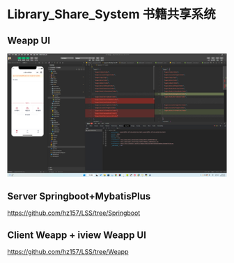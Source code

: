 # Library_Share_System 书籍共享系统

## Weapp UI
![](https://raw.githubusercontent.com/hz157/LSS/main/Image/20221216004131.png)

## Server Springboot+MybatisPlus
https://github.com/hz157/LSS/tree/Springboot
## Client Weapp + iview Weapp UI
https://github.com/hz157/LSS/tree/Weapp
